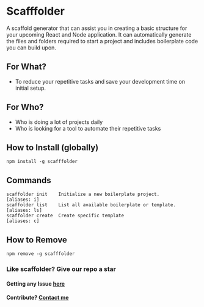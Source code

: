 # Scafffolder

A scaffold generator that can assist you in creating a basic structure for your upcoming React and Node application. It can automatically generate the files and folders required to start a project and includes boilerplate code you can build upon.

## For What?

* To reduce your repetitive tasks and save your development time on initial setup.

## For Who?

* Who is doing a lot of projects daily
* Who is looking for a tool to automate their repetitive tasks

## How to Install (globally)

```shell
npm install -g scafffolder
```

## Commands

```shell
scaffolder init    Initialize a new boilerplate project.            [aliases: i]
scaffolder list    List all available boilerplate or template.      [aliases: ls]
scaffolder create  Create specific template                         [aliases: c]
```

## How to Remove

```shell
npm remove -g scafffolder
```

### Like scaffolder? Give our repo a star

#### Getting any Issue [here](https://github.com/arulvalananto/scaffolder/issues)

#### Contribute? [Contact me](https://github.com/arulvalananto)
